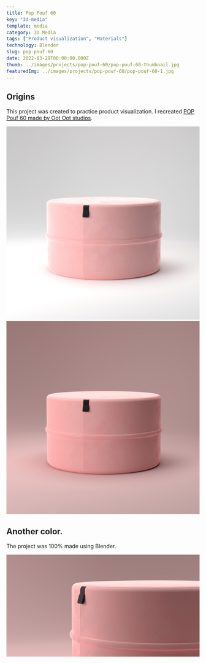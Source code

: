 ```yaml
---
title: Pop Pouf 60
key: "3d-media"
template: media
category: 3D Media
tags: ["Product visualization", "Materials"]
technology: Blender
slug: pop-pouf-60
date: 2022-03-29T00:00:00.000Z
thumb: ../images/projects/pop-pouf-60/pop-pouf-60-thumbnail.jpg
featuredImg: ../images/projects/pop-pouf-60/pop-pouf-60-1.jpg
---
```


## Origins

This project was created to practice product visualization. I recreated [POP Pouf 60 made by Oot Oot studios](https://oot-oot.com/product/pouf-pop-60-2/?v=a7bdee32cb21).

![Pop Pouf](/src/images/projects/pop-pouf-60/pop-pouf-60-4.jpg)
![Pop Pouf](/src//images/projects/pop-pouf-60/pop-pouf-60-2.jpg)

## Another color.

The project was 100% made using Blender.

![Pop Pouf](/src/images/projects/pop-pouf-60/pop-pouf-60-3.jpg)
